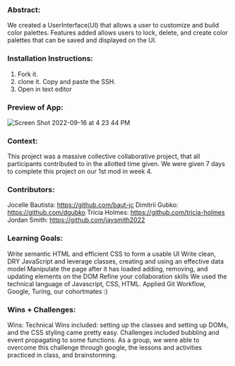 ### Abstract:
[//]: <> (Briefly describe what you built and its features. What problem is the app solving? How does this application solve that problem?)
We created a UserInterface(UI) that allows a user to customize and build color palettes.
Features added allows users to lock, delete, and create color palettes that can be saved and displayed on the UI.

### Installation Instructions:
[//]: <> (What steps does a person have to take to get your app cloned down and running?)
1. Fork it.
2. clone it. Copy and paste the SSH.
3. Open in text editor

### Preview of App:
[//]: <> (Provide ONE gif or screenshot of your application - choose the "coolest" piece of functionality to show off.)

![Screen Shot 2022-09-16 at 4 23 44 PM](https://user-images.githubusercontent.com/109314475/190727064-4fcf9465-e75a-4a2a-b4f0-14135efeb489.png)

### Context:
[//]: <> (Give some context for the project here. How long did you have to work on it? How far into the Turing program are you?)
This project was a massive collective collaborative project, that all participants contributed to in the allotted time given. We were given 7 days to complete this project on our 1st mod in week 4.

### Contributors:
[//]: <> (Who worked on this application? Link to their GitHubs.)
Jocelle Bautista: https://github.com/baut-jc
Dimitrii Gubko: https://github.com/dgubko
Tricia Holmes: https://github.com/tricia-holmes
Jordan Smith: https://github.com/jaysmith2022

### Learning Goals:
[//]: <> (What were the learning goals of this project? What tech did you work with?)
Write semantic HTML and efficient CSS to form a usable UI
Write clean, DRY JavaScript and leverage classes, creating and using an effective data model
Manipulate the page after it has loaded adding, removing, and updating elements on the DOM
Refine your collaboration skills
We used the technical language of Javascript, CSS, HTML.
Applied Git Workflow, Google, Turing, our cohortmates :)

### Wins + Challenges:
[//]: <> (What are 2-3 wins you have from this project? What were some challenges you faced - and how did you get over them?)
Wins:
Technical Wins included: setting up the classes and setting up DOMs, and the CSS styling came pretty easy.
Challenges included bubbling and event propagating to some functions.
As a group, we were able to overcome this challenge through google, the lessons and activities practiced in class, and brainstorming.
